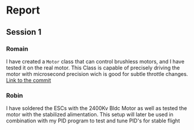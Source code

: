 # Report

## Session 1

### Romain

I have created a `Motor` class that can control brushless motors, and I have tested it on the real motor. This Class is capable of precisely driving the motor with microsecond precision wich is good for subtle throttle changes. [Link to the commit](https://github.com/puceaulytech/drone-project/commit/5b512052bd83003a48b063314c60262c7db4f64a)

### Robin

I have soldered the ESCs with the 2400Kv Bldc Motor as well as tested the motor with the stabilized alimentation. This setup will later be used in combination with my PID program to test and tune PID's for stable flight  
